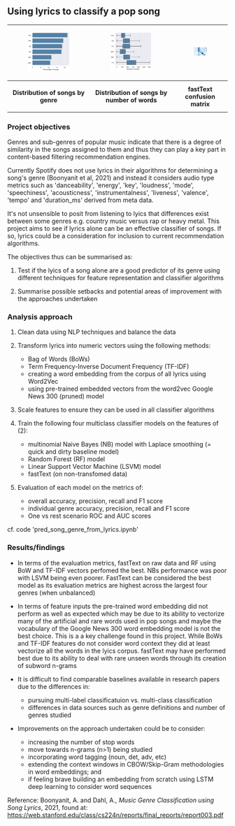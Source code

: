## Using lyrics to classify a pop song

<table>
  <tr>
    <td>
      <figure>
        <img src="images/eda1.png" width="400">
      </figure>
    </td>
    <td>
      <figure>
        <img src="images/eda2.png" width="400">
      </figure>
    </td>
    <td>
      <figure>
        <img src="images/fasttext.png" width="400">
      </figure>
    </td>
  </tr>
    <tr>
    <th>Distribution of songs by genre</th>
    <th>Distribution of songs by number of words</th>
    <th style="width: 25%; padding: 10px;">fastText<br>confusion matrix</th>
  </tr>
</table>

### Project objectives

Genres and sub-genres of popular music indicate that there is a degree of similarity in the songs assigned to them and thus they can play a key part in content-based filtering recommendation engines. 

Currently Spotify does not use lyrics in their algorithms for determining a song's genre (Boonyanit et al, 2021) and instead it considers audio type metrics such as 'danceability', 'energy', 'key', 'loudness', 'mode', 'speechiness', 'acousticness', 'instrumentalness', 'liveness', 'valence', 'tempo' and 'duration_ms' derived from meta data. 

It's not unsensible to posit from listening to lyics that differences exist between some genres e.g. country music versus rap or heavy metal. This project aims to see if lyrics alone can be an effective classifier of songs. If so, lyrics could be a consideration for inclusion to current recommendation algorithms. 

The objectives thus can be summarised as:

1. Test if the lyics of a song alone are a good predictor of its genre using different techniques for feature representation and classifier algorithms

2. Summarise possible setbacks and potential areas of improvement with the approaches undertaken


### Analysis approach

1. Clean data using NLP techniques and balance the data
   
2. Transform lyrics into numeric vectors using the following methods:
   - Bag of Words (BoWs)
   - Term Frequency-Inverse Document Frequency (TF-IDF)
   - creating a word embedding from the corpus of all lyrics using Word2Vec
   - using pre-trained embedded vectors from the word2vec Google News 300 (pruned) model
     
3. Scale features to ensure they can be used in all classifier algorithms
   
4. Train the following four multiclass classifier models on the features of (2):
   - multinomial Naive Bayes (NB) model with Laplace smoothing (= quick and dirty baseline model)
   - Random Forest (RF) model
   - Linear Support Vector Machine (LSVM) model
   - fastText (on non-transfomed data)
     
5. Evaluation of each model on the metrics of:
   - overall accuracy, precision, recall and F1 score
   - individual genre accuracy, precision, recall and F1 score
   - One vs rest scenario ROC and AUC scores

cf. code 'pred_song_genre_from_lyrics.ipynb'

### Results/findings

- In terms of the evaluation metrics, fastText on raw data and RF using BoW and TF-IDF vectors perfomed the best. NBs performance was poor with LSVM being even poorer. FastText can be considered the best model as its evaluation metrics are highest across the largest four genres (when unbalanced)

- In terms of feature inputs the pre-trained word embedding did not perform as well as expected which may be due to its ability to vectorize many of the artificial and rare words used in pop songs and maybe the vocabulary of the Google News 300 word embedding model is not the best choice. This is a a key challenge found in this project. While BoWs and TF-IDF features do not consider word context they did at least vectorize all the words in the lyics corpus. fastText may have performed best due to its ability to deal with rare unseen words through its creation of subword n-grams

- It is difficult to find comparable baselines available in research papers due to the differences in:
  - pursuing multi-label classificatuion vs. multi-class classification
  - differences in data sources such as genre definitions and number of genres studied

- Improvements on the approach undertaken could be to consider:
  - increasing the number of stop words
  - move towards n-grams (n>1) being studied
  - incorporating word tagging (noun, det, adv, etc)
  - extending the context windows in CBOW/Skip-Gram methodologies in word embeddings; and
  - if feeling brave building an embedding from scratch using LSTM deep learning to consider word sequences

Reference: Boonyanit, A. and Dahl, A., _Music Genre Classification using Song Lyrics_, 2021, found at: https://web.stanford.edu/class/cs224n/reports/final_reports/report003.pdf
